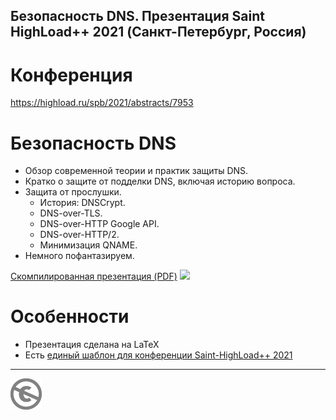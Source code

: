Безопасность DNS. Презентация Saint HighLoad++ 2021 (Санкт-Петербург, Россия)
------------------------------------------------------------------------------

Конференция
===========

https://highload.ru/spb/2021/abstracts/7953

Безопасность DNS
================

* Обзор современной теории и практик защиты DNS.
* Кратко о защите от подделки DNS, включая историю вопроса.
* Защита от прослушки.
  * История: DNSCrypt.
  * DNS-over-TLS.
  * DNS-over-HTTP Google API.
  * DNS-over-HTTP/2.
  * Минимизация QNAME.
* Немного пофантазируем.

[Скомпилированная презентация (PDF)](dns-security.pdf)
![](dns-scurity.gif)

Особенности
===========

* Презентация сделана на LaTeX
* Есть [единый шаблон для конференции Saint-HighLoad++ 2021](https://github.com/schors/shl2021theme)

---
[![UNLICENSE](noc.png)](UNLICENSE)
